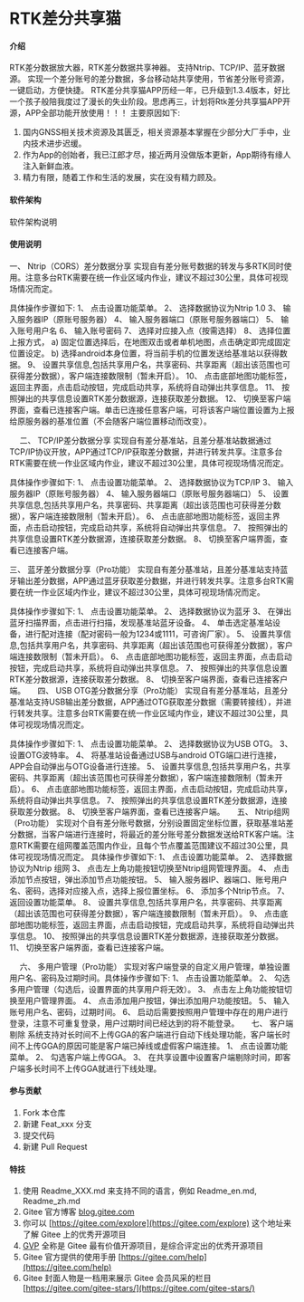 # RTK差分共享猫

#### 介绍
RTK差分数据放大器，RTK差分数据共享神器。
支持Ntrip、TCP/IP、蓝牙数据源。
实现一个差分账号的差分数据，多台移动站共享使用，节省差分账号资源，一键启动，方便快捷。
RTK差分共享猫APP历经一年，已升级到1.3.4版本，好比一个孩子般陪我度过了漫长的失业阶段。思虑再三，计划将Rtk差分共享猫APP开源，APP全部功能开放使用！！！
主要原因如下:

 1. 国内GNSS相关技术资源及其匮乏，相关资源基本掌握在少部分大厂手中，业内技术进步迟缓。
 2. 作为App的创始者，我已江郎才尽，接近两月没做版本更新，App期待有缘人注入新鲜血液。
 3. 精力有限，随着工作和生活的发展，实在没有精力顾及。

#### 软件架构
软件架构说明


#### 使用说明

一、	Ntrip（CORS）差分数据分享
实现自有差分账号数据的转发与多RTK同时使用。注意多台RTK需要在统一作业区域内作业，建议不超过30公里，具体可视现场情况而定。
 
具体操作步骤如下:
1、	点击设置功能菜单。
2、	选择数据协议为Ntrip 1.0
3、	输入服务器IP（原账号服务器）
4、	输入服务器端口（原账号服务器端口）
5、	输入账号用户名
6、	输入账号密码
7、	选择对应接入点（按需选择）
8、	选择位置上报方式，
a)	固定位置选择后，在地图双击或者单机地图，点击确定即完成固定位置设定。
b)	选择android本身位置，将当前手机的位置发送给基准站以获得数据。
9、	设置共享信息,包括共享用户名，共享密码、共享距离（超出该范围也可获得差分数据），客户端连接数限制（暂未开启）。
10、	点击底部地图功能标签，返回主界面，点击启动按钮，完成启动共享，系统将自动弹出共享信息。
11、	按照弹出的共享信息设置RTK差分数据源，连接获取差分数据。
12、	切换至客户端界面，查看已连接客户端。单击已连接任意客户端，可将该客户端位置设置为上报给原服务器的基准位置（不会随客户端位置移动而改变）。
     
 
二、	TCP/IP差分数据分享
实现自有差分基准站，且差分基准站数据通过TCP/IP协议开放，APP通过TCP/IP获取差分数据，并进行转发共享。注意多台RTK需要在统一作业区域内作业，建议不超过30公里，具体可视现场情况而定。
 
具体操作步骤如下:
1、	点击设置功能菜单。
2、	选择数据协议为TCP/IP
3、	输入服务器IP（原账号服务器）
4、	输入服务器端口（原账号服务器端口）
5、	设置共享信息,包括共享用户名，共享密码、共享距离（超出该范围也可获得差分数据），客户端连接数限制（暂未开启）。
6、	点击底部地图功能标签，返回主界面，点击启动按钮，完成启动共享，系统将自动弹出共享信息。
7、	按照弹出的共享信息设置RTK差分数据源，连接获取差分数据。
8、	切换至客户端界面，查看已连接客户端。
   
三、	蓝牙差分数据分享（Pro功能）
实现自有差分基准站，且差分基准站支持蓝牙输出差分数据，APP通过蓝牙获取差分数据，并进行转发共享。注意多台RTK需要在统一作业区域内作业，建议不超过30公里，具体可视现场情况而定。
 
具体操作步骤如下:
1、	点击设置功能菜单。
2、	选择数据协议为蓝牙
3、	在弹出蓝牙扫描界面，点击进行扫描，发现基准站蓝牙设备。
4、	单击选定基准站设备，进行配对连接（配对密码一般为1234或1111，可咨询厂家）。
5、	设置共享信息,包括共享用户名，共享密码、共享距离（超出该范围也可获得差分数据），客户端连接数限制（暂未开启）。
6、	点击底部地图功能标签，返回主界面，点击启动按钮，完成启动共享，系统将自动弹出共享信息。
7、	按照弹出的共享信息设置RTK差分数据源，连接获取差分数据。
8、	切换至客户端界面，查看已连接客户端。
    
四、	USB OTG差分数据分享（Pro功能）
实现自有差分基准站，且差分基准站支持USB输出差分数据，APP通过OTG获取差分数据（需要转接线），并进行转发共享。注意多台RTK需要在统一作业区域内作业，建议不超过30公里，具体可视现场情况而定。
 
具体操作步骤如下:
1、	点击设置功能菜单。
2、	选择数据协议为USB OTG。
3、	设置OTG波特率。
4、	将基准站设备通过USB与android OTG端口进行连接，APP会自动弹出与OTG设备进行连接。
5、	设置共享信息,包括共享用户名，共享密码、共享距离（超出该范围也可获得差分数据），客户端连接数限制（暂未开启）。
6、	点击底部地图功能标签，返回主界面，点击启动按钮，完成启动共享，系统将自动弹出共享信息。
7、	按照弹出的共享信息设置RTK差分数据源，连接获取差分数据。
8、	切换至客户端界面，查看已连接客户端。
   
五、	Ntrip组网（Pro功能）
实现对个自有差分账号数据，分别设置固定坐标位置，获取基准站差分数据，当客户端进行连接时，将最近的差分账号差分数据发送给RTK客户端。注意RTK需要在组网覆盖范围内作业，且每个节点覆盖范围建议不超过30公里，具体可视现场情况而定。
具体操作步骤如下:
1、	点击设置功能菜单。
2、	选择数据协议为Ntrip 组网
3、	点击左上角功能按钮切换至Ntrip组网管理界面。
4、	点击添加节点按钮，弹出添加节点功能按钮。
5、	输入服务器IP、器端口、账号用户名、密码，选择对应接入点，选择上报位置坐标。
6、	添加多个Ntrip节点。
7、	返回设置功能菜单。
8、	设置共享信息,包括共享用户名，共享密码、共享距离（超出该范围也可获得差分数据），客户端连接数限制（暂未开启）。
9、	点击底部地图功能标签，返回主界面，点击启动按钮，完成启动共享，系统将自动弹出共享信息。
10、	按照弹出的共享信息设置RTK差分数据源，连接获取差分数据。
11、	切换至客户端界面，查看已连接客户端。
 
 
六、	多用户管理（Pro功能）
实现对客户端登录的自定义用户管理，单独设置用户名、密码及过期时间。具体操作步骤如下:
1、	点击设置功能菜单。
2、	勾选多用户管理（勾选后，设置界面的共享用户将无效）。
3、	点击左上角功能按钮切换至用户管理界面。
4、	点击添加用户按钮，弹出添加用户功能按钮。
5、	输入账号用户名、密码，过期时间。
6、	启动后需要按照用户管理中存在的用户进行登录，注意不可重复登录，用户过期时间已经达到的将不能登录。
    
七、	客户端剔除
系统支持对长时间不上传GGA的客户端进行自动下线处理功能，客户端长时间不上传GGA的原因可能是客户端已掉线或虚假客户端连接。
1、	点击设置功能菜单。
2、	勾选客户端上传GGA。
3、	在共享设置中设置客户端剔除时间，即客户端多长时间不上传GGA就进行下线处理。


#### 参与贡献

1.  Fork 本仓库
2.  新建 Feat_xxx 分支
3.  提交代码
4.  新建 Pull Request


#### 特技

1.  使用 Readme\_XXX.md 来支持不同的语言，例如 Readme\_en.md, Readme\_zh.md
2.  Gitee 官方博客 [blog.gitee.com](https://blog.gitee.com)
3.  你可以 [https://gitee.com/explore](https://gitee.com/explore) 这个地址来了解 Gitee 上的优秀开源项目
4.  [GVP](https://gitee.com/gvp) 全称是 Gitee 最有价值开源项目，是综合评定出的优秀开源项目
5.  Gitee 官方提供的使用手册 [https://gitee.com/help](https://gitee.com/help)
6.  Gitee 封面人物是一档用来展示 Gitee 会员风采的栏目 [https://gitee.com/gitee-stars/](https://gitee.com/gitee-stars/)
